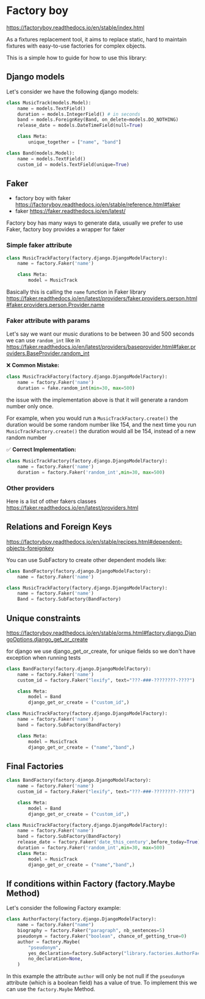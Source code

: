 # Factory boy

https://factoryboy.readthedocs.io/en/stable/index.html

As a fixtures replacement tool, it aims to replace static, hard to maintain fixtures with easy-to-use factories for
complex objects.

This is a simple how to guide for how to use this library:

## Django models

Let's consider we have the following django models:

```python
class MusicTrack(models.Model):
    name = models.TextField()
    duration = models.IntegerField() # in seconds
    band = models.ForeignKey(Band, on_delete=models.DO_NOTHING)
    release_date = models.DateTimeField(null=True)

    class Meta:
        unique_together = ["name", "band"]

class Band(models.Model):
    name = models.TextField()
    custom_id = models.TextField(unique=True)
```

## Faker

- factory boy with faker https://factoryboy.readthedocs.io/en/stable/reference.html#faker
- faker https://faker.readthedocs.io/en/latest/

Factory boy has many ways to generate data, usually we prefer to use Faker,
factory boy provides a wrapper for faker

### Simple faker attribute

```python
class MusicTrackFactory(factory.django.DjangoModelFactory):
    name = factory.Faker('name')

    class Meta:
        model = MusicTrack
```

Basically this is calling the `name` function in Faker library
https://faker.readthedocs.io/en/latest/providers/faker.providers.person.html#faker.providers.person.Provider.name

### Faker attribute with params

Let's say we want our music durations to be between 30 and 500 seconds
we can use `random_int` like in
https://faker.readthedocs.io/en/latest/providers/baseprovider.html#faker.providers.BaseProvider.random_int

:x: **Common Mistake:**

```python
class MusicTrackFactory(factory.django.DjangoModelFactory):
    name = factory.Faker('name')
    duration = fake.random_int(min=30, max=500)
```

the issue with the implementation above is that it will generate a random number only once.

For example, when you would run a `MusicTrackFactory.create()` the duration would be some random number like 154,
and the next time you run `MusicTrackFactory.create()` the duration would all be 154, instead of a new random number

:white_check_mark: **Correct Implementation:**

```python
class MusicTrackFactory(factory.django.DjangoModelFactory):
    name = factory.Faker('name')
    duration = factory.Faker('random_int',min=30, max=500)
```

### Other providers

Here is a list of other fakers classes https://faker.readthedocs.io/en/latest/providers.html

## Relations and Foreign Keys

https://factoryboy.readthedocs.io/en/stable/recipes.html#dependent-objects-foreignkey

You can use SubFactory to create other dependent models like:

```python
class BandFactory(factory.django.DjangoModelFactory):
    name = factory.Faker('name')

class MusicTrackFactory(factory.django.DjangoModelFactory):
    name = factory.Faker('name')
    Band = factory.SubFactory(BandFactory)
```

## Unique constraints

https://factoryboy.readthedocs.io/en/stable/orms.html#factory.django.DjangoOptions.django_get_or_create

for django we use django_get_or_create, for unique fields so we don't have exception when running tests

```python
class BandFactory(factory.django.DjangoModelFactory):
    name = factory.Faker('name')
    custom_id = factory.Faker("lexify", text="???-###-????????-????")

    class Meta:
        model = Band
        django_get_or_create = ("custom_id",)

class MusicTrackFactory(factory.django.DjangoModelFactory):
    name = factory.Faker('name')
    band = factory.SubFactory(BandFactory)

    class Meta:
        model = MusicTrack
        django_get_or_create = ("name","band",)
```

## Final Factories

```python
class BandFactory(factory.django.DjangoModelFactory):
    name = factory.Faker('name')
    custom_id = factory.Faker("lexify", text="???-###-????????-????")

    class Meta:
        model = Band
        django_get_or_create = ("custom_id",)

class MusicTrackFactory(factory.django.DjangoModelFactory):
    name = factory.Faker('name')
    band = factory.SubFactory(BandFactory)
    release_date = factory.Faker('date_this_century',before_today=True)
    duration = factory.Faker('random_int',min=30, max=500)
    class Meta:
        model = MusicTrack
        django_get_or_create = ("name","band",)
```

## If conditions within Factory (factory.Maybe Method)

Let's consider the following Factory example:

```python
class AuthorFactory(factory.django.DjangoModelFactory):
    name = factory.Faker("name")
    biography = factory.Faker("paragraph", nb_sentences=5)
    pseudonym = factory.Faker("boolean", chance_of_getting_true=0)
    author = factory.Maybe(
        "pseudonym",
        yes_declaration=factory.SubFactory("library.factories.AuthorFactory", pseudonym=False),
        no_declaration=None,
    )
```

In this example the attribute `author` will only be not null if the `pseudonym` attribute (which is a boolean field) has a value of true.
To implement this we can use the `factory.Maybe` Method.
